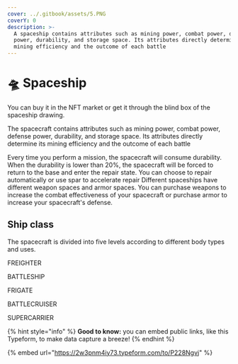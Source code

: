 ```yaml
---
cover: ../.gitbook/assets/5.PNG
coverY: 0
description: >-
  A spaceship contains attributes such as mining power, combat power, defense
  power, durability, and storage space. Its attributes directly determine its
  mining efficiency and the outcome of each battle
---
```


# 🛸 Spaceship

You can buy it in the NFT market or get it through the blind box of the spaceship drawing.&#x20;

The spacecraft contains attributes such as mining power, combat power, defense power, durability, and storage space. Its attributes directly determine its mining efficiency and the outcome of each battle

&#x20;Every time you perform a mission, the spacecraft will consume durability. When the durability is lower than 20%, the spacecraft will be forced to return to the base and enter the repair state. You can choose to repair automatically or use spar to accelerate repair Different spaceships have different weapon spaces and armor spaces. You can purchase weapons to increase the combat effectiveness of your spacecraft or purchase armor to increase your spacecraft's defense.

## Ship class

The spacecraft is divided into five levels according to different body types and uses.

FREIGHTER&#x20;

BATTLESHIP

FRIGATE&#x20;

BATTLECRUISER&#x20;

SUPERCARRIER

{% hint style="info" %}
**Good to know:** you can embed public links, like this Typeform, to make data capture a breeze!
{% endhint %}

{% embed url="https://2w3pnm4iy73.typeform.com/to/P228Ngvj" %}
